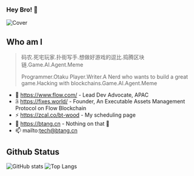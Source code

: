 ### Hey Bro! 👋

![Cover](https://i.imgur.com/QmSAm6Kh.png)

## Who am I

> 码农.死宅玩家.扑街写手.想做好游戏的逗比.捣腾区块链.Game.AI.Agent.Meme
> 
> Programmer.Otaku Player.Writer.A Nerd who wants to build a great game.Hacking with blockchains.Game.AI.Agent.Meme
> 

- 👯 <https://www.flow.com/> - Lead Dev Advocate, APAC
- 𝔉 <https://fixes.world/> - Founder, An Executable Assets Management Protocol on Flow Blockchain
- ⚡ <https://zcal.co/bt-wood> - My scheduling page
- 🌱 <https://btang.cn> - Nothing on that 🚧
- 📫 mailto:tech@btang.cn

## Github Status

![GitHub stats](https://github-readme-stats.vercel.app/api?username=btspoony&theme=onedark&card_width=500&show_icons=true)
![Top Langs](https://github-readme-stats.vercel.app/api/top-langs/?username=btspoony&layout=compact&langs_count=8&hide=php&theme=onedark)

<!-- WALLET-LINKING-BEGIN
{
  "lastUpdated": "2025-05-31T04:05:37.800Z",
  "wallets": [
    {
      "chain": "ethereum",
      "address": "0x00fd4B0a721909c67FCbfbD7Ea063F9693386bBA"
    },
    {
      "chain": "solana",
      "address": "D2gG71w9rNF2tr5DPPdeExCpHD5RTnGt5CDyNYMy5HSQ"
    }
  ]
}
WALLET-LINKING-END -->

<!--

Archived Titles:
- 😄 https://sandbox.game/ - Ambassador in China
  - Play, Create, Own, and Govern a virtual world made by players
  - Welcome to Voxel Metaverse!

Archived Projects:
- 🌱 https://sandao.cc/ - Founder & Core Contributor, A DAO for Creative Community of Multi-Metaverse.
- ⚡ http://mintcraft.org - Developer
  - A uniform multi-platform NFT gateway with runtime plugins of main stream game engines(Unreal and Unity).
  - Win the 'Most popular with Developers' Award of Polkadot 2021 Summber Hackathon.[Chainnews](https://www.chainnews.com/articles/735669402216.htm)

<div>
  <img src="https://stats.quine.sh/btspoony/topics-over-time?theme=dark" width="49%" alt="btspoony\'s GitHub | Topics Over Time" />
  <img src="https://stats.quine.sh/btspoony/languages-over-time?theme=dark" width="49%" alt="btspoony\'s GitHub | Languages Over Time" style="float: left;" />
</div>

-->
